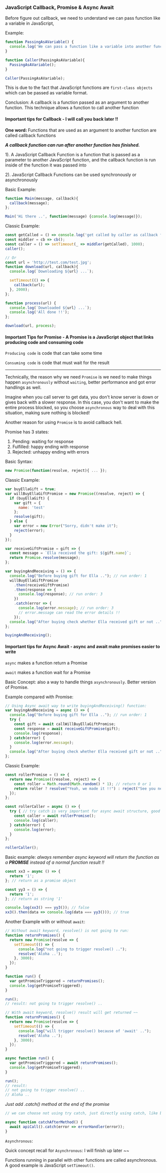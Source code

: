 ### JavaScript Callback, Promise & Async Await

Before figure out callback, we need to understand we can pass function like a variable in JavaScript,

Example:

``` js
function PassingAsAVariable() {
  console.log('We can pass a function like a variable into another function and then get called');
}

function Caller(PassingAsAVariable){
  PassingAsAVariable();
}

Caller(PassingAsAVariable);
```

This is due to the fact that JavaScript functions are `first-class objects` which can be passed as variable format.

Conclusion: A callback is a function passed as an argument to another function. This technique allows a function to call another function


#### Important tips for Callback - I will call you back later !!

<b>One word: </b> Functions that are used as an argument to another function are called callback functions


<i><strong>A callback function can run after another function has finished.</strong></i>

1). A JavaScript Callback Function is a function that is passed as a parameter to another JavaScript function, and the callback function is run inside of the function it was passed into


2). JavaScript Callback Functions can be used synchronously or asynchronously

Basic Example:

``` js
function Main(message, callback){
  callback(message);
};

Main('Hi there ..', function(message) {console.log(message)});
```

Classic Example:

``` js
const getCalled = () => console.log('get called by caller as callback function');
const middler = cb => cb();
const caller = () => setTimeout(_ => middler(getCalled), 1000);
caller();

// Or
const url = 'http://test.com/test.jpg';
function download(url, callback){
  console.log(`Downloading ${url} ...`);

  setTimeout(() => {
    callback(url);
  }, 2000);
};

function process(url) {
  console.log(`Downloaded ${url} ...`);
  console.log('All done !!');
};

download(url, process);
```



#### Important Tips for Promise - A Promise is a JavaScript object that links producing code and consuming code

`Producing code` is code that can take some time

`Consuming code` is code that must wait for the result

<hr/>

Technically, the reason why we need `Promise` is we need to make things happen `asynchronously` without `waiting`, better performance and got error handlings as well.

Imagine when you call server to get data, you don't know server is down or gives back with a slower response. In this case, you don't want to make the entire process blocked, so you choose `asynchronous` way to deal with this situation, making sure nothing is blocked!

Another reason for using `Promise` is to avoid callback hell.

Promise has 3 states:

1. Pending: waiting for response
2. Fulfilled: happy ending with response
3. Rejected: unhappy ending with errors

Basic Syntax:

``` js
new Promise(function(resolve, reject){ ... });
```

Classic Example:

``` js
var buyEllaGift = true;
var willBuyEllaGiftPromise = new Promise((resolve, reject) => {
  if (buyEllaGift) {
    var gift = {
      name: 'test'
    };
    resolve(gift);
  } else {
    var error = new Error("Sorry, didn't make it");
    reject(error);
  }
});

var receiveGiftPromise = gift => {
  const message = `Ella received the gift: ${gift.name}`;
  return Promise.resolve(message);
};

var buyingAndReceiving = () => {
  console.log("Before buying gift for Ella .."); // run order: 1
  willBuyEllaGiftPromise
    .then(receiveGiftPromise)
    .then(response => {
      console.log(response); // run order: 3
    })
    .catch(error => {
      console.log(error.message); // run order: 3
      // error.message can read the error details !!
    });
  console.log("After buying check whether Ella received gift or not .."); // run order: 2
};

buyingAndReceiving();
```



#### Important tips for Async Await - async and await make promises easier to write

`async` makes a function return a Promise

`await` makes a function wait for a Promise

Basic Concept: also a way to handle things `asynchronously`. Better version of Promise.

Example compared with Promise:

``` js
// Using Async await way to write buyingAndReceiving() function:
var buyingAndReceiving = async () => {
  console.log("Before buying gift for Ella .."); // run order: 1
  try {
    const gift = await callWillBuyEllaGiftPromise;
    const response = await receiveGiftPromise(gift);
    console.log(response);
  } catch(error) {
    console.log(error.message);
  }
  console.log("After buying check whether Ella received gift or not .."); // run order: 2
};
```

Classic Example:

``` js
const rollerPromise = () => {
  return new Promise((resolve, reject) => {
    const roller = Math.round(Math.random() * 1); // return 0 or 1
    return roller ? resolve("Yeah, we made it !!") : reject("See you next year ..");
  });
};

const rollerCaller = async () => {
  try { // try catch is very important for async await structure, good practice
    const caller = await rollerPromise();
    console.log(caller);
  } catch(error) {
    console.log(error);
  }
};

rollerCaller();
```

Basic example: <i>always remember async keyword will return the function as a <b>PROMISE</b> instead of a normal function result !!</i>

```js
const xx3 = async () => {
  return '1';
}; // return as a promise object

const yy3 = () => {
  return '1';
}; // return as string '1'

console.log(xx3() === yy3()); // false
xx3().then(data => console.log(data === yy3())); // true
```

Another Example with or without `await`:

```js
// Without await keyword, resolve() is not going to run:
function returnPromises() {
  return new Promise(resolve => {
    setTimeout(() => {
      console.log("not going to trigger resolve() ..");
      resolve('Aloha ..');
    }, 3000);
  });
}

function run() {
  var getPromiseTriggered = returnPromises();
  console.log(getPromiseTriggered);
}

run();
// result: not going to trigger resolve() ..

// With await keyword, resolve() result will get returned ~~
function returnPromises() {
  return new Promise(resolve => {
    setTimeout(() => {
      console.log("will trigger resolve() because of 'await' ..");
      resolve('Aloha ..');
    }, 3000);
  });
}

async function run() {
  var getPromiseTriggered = await returnPromises();
  console.log(getPromiseTriggered);
}

run();
// result:
// not going to trigger resolve() ..
// Aloha ..
```

<i>Just add .catch() method at the end of the promise</i>

```js
// we can choose not using try catch, just directly using catch, like below:

async function catchAfterMethod() {
  await apiCall().catch(error => errorHandler(error));
}
```


`Asynchronous`:

Quick concept recall for `Asynchronous`: I will finish up later ~~

Functions running in parallel with other functions are called asynchronous. A good example is JavaScript `setTimeout()`.
